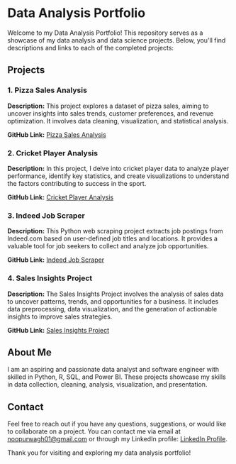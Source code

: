 # Data Analysis Portfolio

Welcome to my Data Analysis Portfolio! This repository serves as a showcase of my data analysis and data science projects. Below, you'll find descriptions and links to each of the completed projects:

## Projects

### 1. Pizza Sales Analysis

**Description:** This project explores a dataset of pizza sales, aiming to uncover insights into sales trends, customer preferences, and revenue optimization. It involves data cleaning, visualization, and statistical analysis.

**GitHub Link:** [Pizza Sales Analysis](link-to-pizza-sales-analysis-repo)

### 2. Cricket Player Analysis

**Description:** In this project, I delve into cricket player data to analyze player performance, identify key statistics, and create visualizations to understand the factors contributing to success in the sport.

**GitHub Link:** [Cricket Player Analysis](link-to-cricket-player-analysis-repo)

### 3. Indeed Job Scraper

**Description:** This Python web scraping project extracts job postings from Indeed.com based on user-defined job titles and locations. It provides a valuable tool for job seekers to collect and analyze job opportunities.

**GitHub Link:** [Indeed Job Scraper](link-to-indeed-job-scraper-repo)

### 4. Sales Insights Project

**Description:** The Sales Insights Project involves the analysis of sales data to uncover patterns, trends, and opportunities for a business. It includes data preprocessing, data visualization, and the generation of actionable insights to improve sales strategies.

**GitHub Link:** [Sales Insights Project](link-to-sales-insights-project-repo)

## About Me

I am an aspiring and passionate data analyst and software engineer with skilled in Python, R, SQL, and Power BI. These projects showcase my skills in data collection, cleaning, analysis, visualization, and presentation.

## Contact

Feel free to reach out if you have any questions, suggestions, or would like to collaborate on a project. You can contact me via email at [noopurwagh01@gmail.com](mailto:noopurwagh01@gmail.com) or through my LinkedIn profile: [LinkedIn Profile]((https://www.linkedin.com/in/noopur-wagh/)).

Thank you for visiting and exploring my data analysis portfolio!

